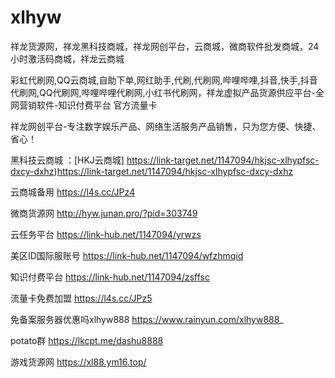 # xlhyw
祥龙货源网，祥龙黑科技商城，祥龙网创平台，云商城，微商软件批发商城，24小时激活码商城，祥龙云商城

彩虹代刷网,QQ云商城,自助下单,网红助手,代刷,代刷网,哔哩哔哩,抖音,快手,抖音代刷网,QQ代刷网,哔哩哔哩代刷网,小红书代刷网，祥龙虚拟产品货源供应平台-全网营销软件-知识付费平台 官方流量卡


祥龙网创平台-专注数字娱乐产品、网络生活服务产品销售，只为您方便、快捷、省心！


黑科技云商城 ：[HKJ云商城]  https://link-target.net/1147094/hkjsc-xlhypfsc-dxcy-dxhz)https://link-target.net/1147094/hkjsc-xlhypfsc-dxcy-dxhz


云商城备用 https://l4s.cc/JPz4


微商货源网   http://hyw.junan.pro/?pid=303749


云任务平台   https://link-hub.net/1147094/yrwzs



美区ID国际服账号  https://link-hub.net/1147094/wfzhmqid



知识付费平台  https://link-hub.net/1147094/zsffsc


流量卡免费加盟   https://l4s.cc/JPz5


免备案服务器优惠吗xlhyw888          https://www.rainyun.com/xlhyw888_


potato群     https://lkcpt.me/dashu8888

                   
游戏货源网     https://xl88.ym16.top/



